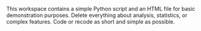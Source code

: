 <!-- Use this file to provide workspace-specific custom instructions to Copilot. For more details, visit https://code.visualstudio.com/docs/copilot/copilot-customization#_use-a-githubcopilotinstructionsmd-file -->

This workspace contains a simple Python script and an HTML file for basic demonstration purposes.
Delete everything about analysis, statistics, or complex features.
Code or recode as short and simple as possible.